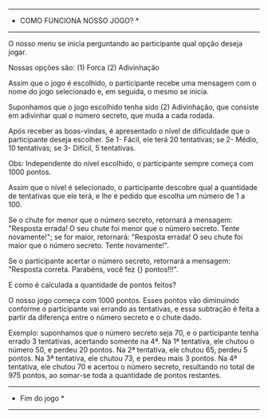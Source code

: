 *****************************
* COMO FUNCIONA NOSSO JOGO? *
*****************************

O nosso menu se inicia perguntando ao participante qual opção deseja jogar.

Nossas opções são:
(1) Forca
(2) Adivinhação

Assim que o jogo é escolhido, o participante recebe uma mensagem com o nome do jogo selecionado e, em seguida, o mesmo se inicia.

Suponhamos que o jogo escolhido tenha sido (2) Adivinhação, que consiste em adivinhar qual o número secreto, que muda a cada rodada.

Após receber as boas-vindas, é apresentado o nível de dificuldade que o participante deseja escolher. Se 1- Fácil, ele terá 20 tentativas; se 2- Médio, 10 tentativas; se 3- Difícil, 5 tentativas.

Obs: Independente do nível escolhido, o participante sempre começa com 1000 pontos.

Assim que o nível é selecionado, o participante descobre qual a quantidade de tentativas que ele terá, e lhe é pedido que escolha um número de 1 a 100.

Se o chute for menor que o número secreto, retornará a mensagem: "Resposta errada! O seu chute foi menor que o número secreto. Tente novamente!"; se for maior, retornará: "Resposta errada! O seu chute foi maior que o número secreto. Tente novamente!".

Se o participante acertar o número secreto, retornará a mensagem: "Resposta correta. Parabéns, você fez {} pontos!!!".

E como é calculada a quantidade de pontos feitos?

O nosso jogo começa com 1000 pontos. Esses pontos vão diminuindo conforme o participante vai errando as tentativas, e essa subtração é feita a partir da diferença entre o número secreto e o chute dado. 

Exemplo: suponhamos que o número secreto seja 70, e o participante tenha errado 3 tentativas, acertando somente na 4ª. Na 1ª tentativa, ele chutou o número 50, e perdeu 20 pontos. Na 2ª tentativa, ele chutou 65, perdeu 5 pontos. Na 3ª tentativa, ele chutou 73, e perdeu mais 3 pontos. Na 4ª tentativa, ele chutou 70 e acertou o número secreto, resultando no total de 975 pontos, ao somar-se toda a quantidade de pontos restantes.

***************
* Fim do jogo *
***************
